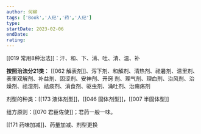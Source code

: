 ```yaml
---
author: 何柳
tags: ['Book','人纪','药','人纪']
type: 
startDate: 2023-02-06
endDate:
rating: 
---
```



[[019 常用8种治法]]：汗、和、下、消、吐、清、温、补

**按照治法分21类**：
[[062 解表剂]]、泻下剂、和解剂、清热剂、祛暑剂、温里剂、表里双解剂、补益剂、固涩剂、安神剂、开窍
剂、理气剂、理血剂、治风剂、治燥剂、祛湿剂、祛痰剂、消食剂、驱虫剂、涌吐剂、治痈疡剂

剂型的种类：[[173 液体剂型]]，[[046 固体剂型]]，[[007 半固体型]]

组方原则：[[070 君臣佐使]]；君药一般一味。


[[171 药味加减]]、药量加减、剂型更换























